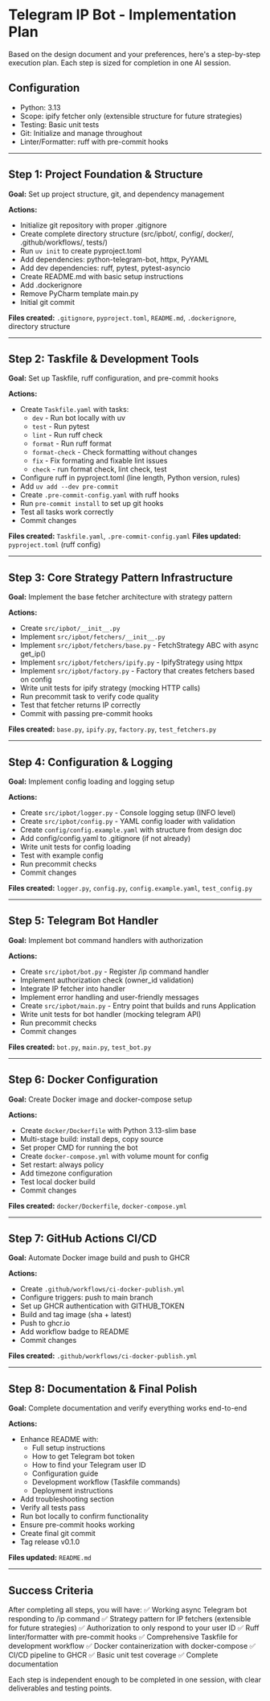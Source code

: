 # Telegram IP Bot - Implementation Plan

Based on the design document and your preferences, here's a step-by-step execution plan. Each step is sized for completion in one AI session.

## Configuration
- Python: 3.13
- Scope: ipify fetcher only (extensible structure for future strategies)
- Testing: Basic unit tests
- Git: Initialize and manage throughout
- Linter/Formatter: ruff with pre-commit hooks

---

## Step 1: Project Foundation & Structure
**Goal:** Set up project structure, git, and dependency management

**Actions:**
- Initialize git repository with proper .gitignore
- Create complete directory structure (src/ipbot/, config/, docker/, .github/workflows/, tests/)
- Run `uv init` to create pyproject.toml
- Add dependencies: python-telegram-bot, httpx, PyYAML
- Add dev dependencies: ruff, pytest, pytest-asyncio
- Create README.md with basic setup instructions
- Add .dockerignore
- Remove PyCharm template main.py
- Initial git commit

**Files created:** `.gitignore`, `pyproject.toml`, `README.md`, `.dockerignore`, directory structure

---

## Step 2: Taskfile & Development Tools
**Goal:** Set up Taskfile, ruff configuration, and pre-commit hooks

**Actions:**
- Create `Taskfile.yaml` with tasks:
  - `dev` - Run bot locally with uv
  - `test` - Run pytest
  - `lint` - Run ruff check
  - `format` - Run ruff format
  - `format-check` - Check formatting without changes
  - `fix` - Fix formating and fixable lint issues
  - `check` - run format check, lint check, test
- Configure ruff in pyproject.toml (line length, Python version, rules)
- Add `uv add --dev pre-commit`
- Create `.pre-commit-config.yaml` with ruff hooks
- Run `pre-commit install` to set up git hooks
- Test all tasks work correctly
- Commit changes

**Files created:** `Taskfile.yaml`, `.pre-commit-config.yaml`
**Files updated:** `pyproject.toml` (ruff config)

---

## Step 3: Core Strategy Pattern Infrastructure
**Goal:** Implement the base fetcher architecture with strategy pattern

**Actions:**
- Create `src/ipbot/__init__.py`
- Implement `src/ipbot/fetchers/__init__.py`
- Implement `src/ipbot/fetchers/base.py` - FetchStrategy ABC with async get_ip()
- Implement `src/ipbot/fetchers/ipify.py` - IpifyStrategy using httpx
- Implement `src/ipbot/factory.py` - Factory that creates fetchers based on config
- Write unit tests for ipify strategy (mocking HTTP calls)
- Run precommit task to verify code quality
- Test that fetcher returns IP correctly
- Commit with passing pre-commit hooks

**Files created:** `base.py`, `ipify.py`, `factory.py`, `test_fetchers.py`

---

## Step 4: Configuration & Logging
**Goal:** Implement config loading and logging setup

**Actions:**
- Create `src/ipbot/logger.py` - Console logging setup (INFO level)
- Create `src/ipbot/config.py` - YAML config loader with validation
- Create `config/config.example.yaml` with structure from design doc
- Add config/config.yaml to .gitignore (if not already)
- Write unit tests for config loading
- Test with example config
- Run precommit checks
- Commit changes

**Files created:** `logger.py`, `config.py`, `config.example.yaml`, `test_config.py`

---

## Step 5: Telegram Bot Handler
**Goal:** Implement bot command handlers with authorization

**Actions:**
- Create `src/ipbot/bot.py` - Register /ip command handler
- Implement authorization check (owner_id validation)
- Integrate IP fetcher into handler
- Implement error handling and user-friendly messages
- Create `src/ipbot/main.py` - Entry point that builds and runs Application
- Write unit tests for bot handler (mocking telegram API)
- Run precommit checks
- Commit changes

**Files created:** `bot.py`, `main.py`, `test_bot.py`

---

## Step 6: Docker Configuration
**Goal:** Create Docker image and docker-compose setup

**Actions:**
- Create `docker/Dockerfile` with Python 3.13-slim base
- Multi-stage build: install deps, copy source
- Set proper CMD for running the bot
- Create `docker-compose.yml` with volume mount for config
- Set restart: always policy
- Add timezone configuration
- Test local docker build
- Commit changes

**Files created:** `docker/Dockerfile`, `docker-compose.yml`

---

## Step 7: GitHub Actions CI/CD
**Goal:** Automate Docker image build and push to GHCR

**Actions:**
- Create `.github/workflows/ci-docker-publish.yml`
- Configure triggers: push to main branch
- Set up GHCR authentication with GITHUB_TOKEN
- Build and tag image (sha + latest)
- Push to ghcr.io
- Add workflow badge to README
- Commit changes

**Files created:** `.github/workflows/ci-docker-publish.yml`

---

## Step 8: Documentation & Final Polish
**Goal:** Complete documentation and verify everything works end-to-end

**Actions:**
- Enhance README with:
  - Full setup instructions
  - How to get Telegram bot token
  - How to find your Telegram user ID
  - Configuration guide
  - Development workflow (Taskfile commands)
  - Deployment instructions
- Add troubleshooting section
- Verify all tests pass
- Run bot locally to confirm functionality
- Ensure pre-commit hooks working
- Create final git commit
- Tag release v0.1.0

**Files updated:** `README.md`

---

## Success Criteria

After completing all steps, you will have:
✅ Working async Telegram bot responding to /ip command
✅ Strategy pattern for IP fetchers (extensible for future strategies)
✅ Authorization to only respond to your user ID
✅ Ruff linter/formatter with pre-commit hooks
✅ Comprehensive Taskfile for development workflow
✅ Docker containerization with docker-compose
✅ CI/CD pipeline to GHCR
✅ Basic unit test coverage
✅ Complete documentation

Each step is independent enough to be completed in one session, with clear deliverables and testing points.
